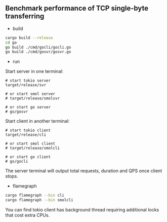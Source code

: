 ## Benchmark performance of TCP single-byte transferring

- build

```bash
cargo build --release
cd go
go build ./cmd/gocli/gocli.go
go build ./cmd/gosvr/gosvr.go
```

- run

Start server in one terminal:

```
# start tokio server
target/release/svr

# or start smol server
# target/release/smolsvr

# or start go server
# go/gosvr
```

Start client in another terminal:

```
# start tokio client
target/release/cli

# or start smol client
# target/release/smolcli

# or start go client
# go/gocli
```

The server terminal will output total requests, duration and QPS once client stops.

- flamegraph

```bash
cargo flamegraph --bin cli
cargo flamegraph --bin smolcli
```

You can find tokio client has background thread requiring additional locks that cost extra CPUs.
